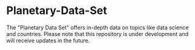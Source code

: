 # Planetary-Data-Set
The "Planetary Data Set" offers in-depth data on topics like data science and countries. Please note that this repository is under development and will receive updates in the future.
